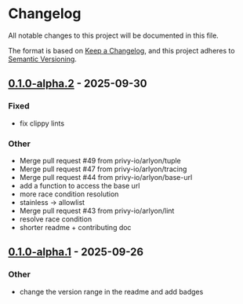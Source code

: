 # Changelog
All notable changes to this project will be documented in this file.

The format is based on [Keep a Changelog](https://keepachangelog.com/en/1.0.0/),
and this project adheres to [Semantic Versioning](https://semver.org/spec/v2.0.0.html).


## [0.1.0-alpha.2](https://github.com/privy-io/rust-sdk/compare/privy-rs-v0.1.0-alpha.1...privy-rs-v0.1.0-alpha.2) - 2025-09-30

### Fixed

- fix clippy lints

### Other

- Merge pull request #49 from privy-io/arlyon/tuple
- Merge pull request #47 from privy-io/arlyon/tracing
- Merge pull request #44 from privy-io/arlyon/base-url
- add a function to access the base url
- more race condition resolution
- stainless -> allowlist
- Merge pull request #43 from privy-io/arlyon/lint
- resolve race condition
- shorter readme + contributing doc

## [0.1.0-alpha.1](https://github.com/privy-io/rust-sdk/compare/privy-rs-v0.1.0-alpha.0...privy-rs-v0.1.0-alpha.1) - 2025-09-26

### Other

- change the version range in the readme and add badges
